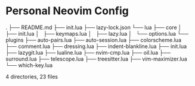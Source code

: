 # Personal Neovim Config
.
├── README.md
├── init.lua
├── lazy-lock.json
└── lua
    ├── core
    │   ├── init.lua
    │   ├── keymaps.lua
    │   ├── lazy.lua
    │   └── options.lua
    └── plugins
        ├── auto-pairs.lua
        ├── auto-session.lua
        ├── colorscheme.lua
        ├── comment.lua
        ├── dressing.lua
        ├── indent-blankline.lua
        ├── init.lua
        ├── lazygit.lua
        ├── lualine.lua
        ├── nvim-cmp.lua
        ├── oil.lua
        ├── surround.lua
        ├── telescope.lua
        ├── treesitter.lua
        ├── vim-maximizer.lua
        └── which-key.lua

4 directories, 23 files
